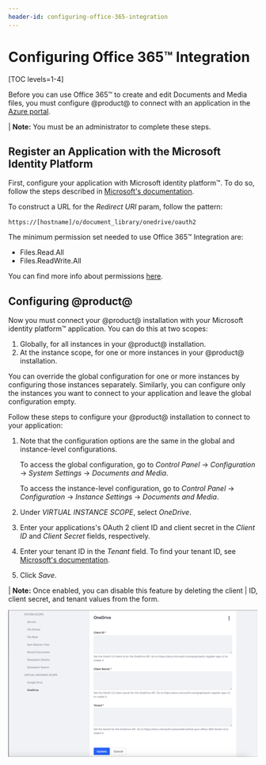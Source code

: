 ```yaml
---
header-id: configuring-office-365-integration
---
```


# Configuring Office 365™ Integration

[TOC levels=1-4]

Before you can use Office 365&trade; to create and edit Documents and Media 
files, you must configure @product@ to connect with an application in the 
[Azure portal](https://portal.azure.com/). 

| **Note:** You must be an administrator to complete these steps. 

## Register an Application with the Microsoft Identity Platform

First, configure your application with Microsoft identity platform&trade;. To do 
so, follow the steps described in 
[Microsoft's documentation](https://docs.microsoft.com/en-gb/graph/auth-register-app-v2). 

To construct a URL for the *Redirect URI* param, follow the pattern: 

    https://[hostname]/o/document_library/onedrive/oauth2
    
The minimum permission set needed to use Office 365™ Integration are:

- Files.Read.All
- Files.ReadWrite.All

You can find more info about permissions [here](https://docs.microsoft.com/graph/permissions-reference).

## Configuring @product@

Now you must connect your @product@ installation with your Microsoft identity 
platform&trade; application. You can do this at two scopes: 

1.  Globally, for all instances in your @product@ installation.
2.  At the instance scope, for one or more instances in your @product@ 
    installation. 

You can override the global configuration for one or more instances by 
configuring those instances separately. Similarly, you can configure only the 
instances you want to connect to your application and leave the global 
configuration empty. 

Follow these steps to configure your @product@ installation to connect to your 
application: 

1.  Note that the configuration options are the same in the global and 
    instance-level configurations. 

    To access the global configuration, go to *Control Panel* &rarr; 
    *Configuration* &rarr; *System Settings* &rarr; *Documents and Media*. 

    To access the instance-level configuration, go to *Control Panel* &rarr; 
    *Configuration* &rarr; *Instance Settings* &rarr; *Documents and Media*. 

2.  Under *VIRTUAL INSTANCE SCOPE*, select *OneDrive*. 

3.  Enter your applications's OAuth 2 client ID and client secret in the 
    *Client ID* and *Client Secret* fields, respectively. 

4.  Enter your tenant ID in the *Tenant* field. To find your tenant ID, see 
    [Microsoft's documentation](https://docs.microsoft.com/onedrive/find-your-office-365-tenant-id). 

4.  Click *Save*. 

| **Note:** Once enabled, you can disable this feature by deleting the client 
| ID, client secret, and tenant values from the form. 

![Figure 1: Enter your application's client ID, client secret, and tenant.](../../../../images/onedrive-system-settings.png)
